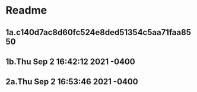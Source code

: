 # Readme
## 1a.c140d7ac8d60fc524e8ded51354c5aa71faa8550
## 1b.Thu Sep 2 16:42:12 2021 -0400  
## 2a.Thu Sep 2 16:53:46 2021 -0400
